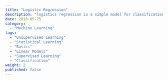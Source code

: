 ```yaml
---
title: "Logistic Regression"
description: "logistics regression is a simple model for classification"
date: 2018-05-25
category:
  - "Machine Learning"
tags:
  - "Unsupervised Learning"
  - "Statistical Learning"
  - "Basics"
  - "Linear Models"
  - "Supervised Learning"
  - "Classification"
weight: 2
published: false
---
```

